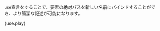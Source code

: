<!-- The `use` declaration can be used to bind a full path to a new name, for easier
access. -->
`use`宣言をすることで、要素の絶対パスを新しい名前にバインドすることができ、より簡潔な記述が可能になります。

{use.play}
